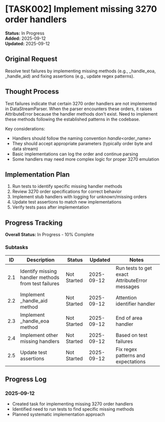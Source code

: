 # [TASK002] Implement missing 3270 order handlers

**Status:** In Progress  
**Added:** 2025-09-12  
**Updated:** 2025-09-12

## Original Request
Resolve test failures by implementing missing methods (e.g., _handle_eoa, _handle_aid) and fixing assertions (e.g., update regex patterns).

## Thought Process
Test failures indicate that certain 3270 order handlers are not implemented in DataStreamParser. When the parser encounters these orders, it raises AttributeError because the handler methods don't exist. Need to implement these methods following the established patterns in the codebase.

Key considerations:
- Handlers should follow the naming convention _handle_<order_name>
- They should accept appropriate parameters (typically order byte and data stream)
- Basic implementations can log the order and continue parsing
- Some handlers may need more complex logic for proper 3270 emulation

## Implementation Plan
1. Run tests to identify specific missing handler methods
2. Review 3270 order specifications for correct behavior
3. Implement stub handlers with logging for unknown/missing orders
4. Update test assertions to match new implementations
5. Verify tests pass after implementation

## Progress Tracking

**Overall Status:** In Progress - 10% Complete

### Subtasks
| ID | Description | Status | Updated | Notes |
|----|-------------|--------|---------|-------|
| 2.1 | Identify missing handler methods from test failures | Not Started | 2025-09-12 | Run tests to get exact AttributeError messages |
| 2.2 | Implement _handle_aid method | Not Started | 2025-09-12 | Attention identifier handler |
| 2.3 | Implement _handle_eoa method | Not Started | 2025-09-12 | End of area handler |
| 2.4 | Implement other missing handlers | Not Started | 2025-09-12 | Based on test failures |
| 2.5 | Update test assertions | Not Started | 2025-09-12 | Fix regex patterns and expectations |

## Progress Log
### 2025-09-12
- Created task for implementing missing 3270 order handlers
- Identified need to run tests to find specific missing methods
- Planned systematic implementation approach
